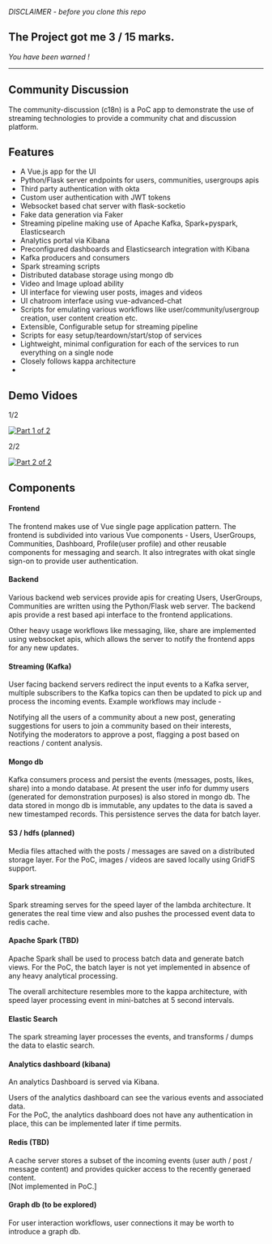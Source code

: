 *DISCLAIMER - before you clone this repo*

## The Project got me 3 / 15 marks.

*You have been warned !*

---

## Community Discussion

The community-discussion (c18n) is a PoC app to demonstrate the use of streaming technologies
to provide a community chat and discussion platform.


## Features

- A Vue.js app for the UI
- Python/Flask server endpoints for users, communities, usergroups apis
- Third party authentication with okta
- Custom user authentication with JWT tokens
- Websocket based chat server with flask-socketio
- Fake data generation via Faker
- Streaming pipeline making use of Apache Kafka, Spark+pyspark, Elasticsearch
- Analytics portal via Kibana
- Preconfigured dashboards and Elasticsearch integration with Kibana
- Kafka producers and consumers
- Spark streaming scripts
- Distributed database storage using mongo db
- Video and Image upload ability
- UI interface for viewing user posts, images and videos
- UI chatroom interface using vue-advanced-chat
- Scripts for emulating various workflows like user/community/usergroup creation, user content creation etc.
- Extensible, Configurable setup for streaming pipeline
- Scripts for easy setup/teardown/start/stop of services
- Lightweight, minimal configuration for each of the services to run everything on a single node
- Closely follows kappa architecture
- 


## Demo Vidoes

1/2

[![Part 1 of 2](https://img.youtube.com/vi/SEgkeIV7R-g/0.jpg)](https://www.youtube.com/watch?v=SEgkeIV7R-g&list=PLHpNd3jR1FMYORmWIwEz2EUgYofL-O1Ps&index=3)

2/2

[![Part 2 of 2](https://img.youtube.com/vi/8DpjFNXka5E/0.jpg)](https://www.youtube.com/watch?v=8DpjFNXka5E&list=PLHpNd3jR1FMYORmWIwEz2EUgYofL-O1Ps&index=4)



## Components

#### Frontend
    
The frontend makes use of Vue single page application pattern.
The frontend is subdivided into various Vue components - Users, UserGroups, Communities, Dashboard, Profile(user profile)
and other reusable components for messaging and search.
It also intregrates with okat single sign-on to provide user authentication.

#### Backend

Various backend web services provide apis for creating Users, UserGroups, Communities are written using the
Python/Flask web server.
The backend apis provide a rest based api interface to the frontend applications.

Other heavy usage workflows like messaging, like, share are implemented using websocket apis, which allows
the server to notify the frontend apps for any new updates.

#### Streaming (Kafka)

User facing backend servers redirect the input events to a Kafka server, multiple subscribers to the Kafka topics can then 
be updated to pick up and process the incoming events. Example workflows may include - 

Notifying all the users of a community about a new post, generating suggestions for users to join a community based on their
interests, Notifying the moderators to approve a post, flagging a post based on reactions / content analysis.
    
#### Mongo db

Kafka consumers process and persist the events (messages, posts, likes, share) into a mondo database. At present the user info for 
dummy users (generated for demonstration purposes) is also stored in mongo db.
The data stored in mongo db is immutable, any updates to the data is saved a new timestamped records. This persistence serves the data
for batch layer.

#### S3 / hdfs (planned)

Media files attached with the posts / messages are saved on a distributed storage layer.
For the PoC, images / videos are saved locally using GridFS support.


#### Spark streaming

Spark streaming serves for the speed layer of the lambda architecture. It generates the real time view and also pushes the 
processed event data to redis cache.


#### Apache Spark (TBD)

Apache Spark shall be used to process batch data and generate batch views.
For the PoC, the batch layer is not yet implemented in absence of any heavy analytical processing.

The overall architecture resembles more to the kappa architecture, with speed layer processing event in mini-batches at 5 second intervals.

#### Elastic Search

The spark streaming layer processes the events, and transforms / dumps the data to elastic search.

#### Analytics dashboard (kibana)
An analytics Dashboard is served via Kibana.  

Users of the analytics dashboard can see the various events and associated data.  
For the PoC, the analytics dashboard does not have any authentication in place, this can be implemented later if time permits.


#### Redis (TBD)

A cache server stores a subset of the incoming events (user auth / post / message content) and provides quicker access to the
recently generaed content.  
[Not implemented in PoC.]

#### Graph db (to be explored)

For user interaction workflows, user connections it may be worth to introduce a graph db.


